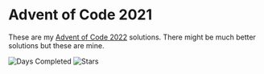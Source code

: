 Advent of Code 2021
=====================

These are my [Advent of Code 2022][aoc] solutions. There might be much better solutions but these are mine.

![Days Completed](https://img.shields.io/badge/days%20completed-7-red?style=for-the-badge) ![Stars](https://img.shields.io/badge/stars%20⭐-14-yellow?style=for-the-badge)

[aoc]: https://adventofcode.com/2022
